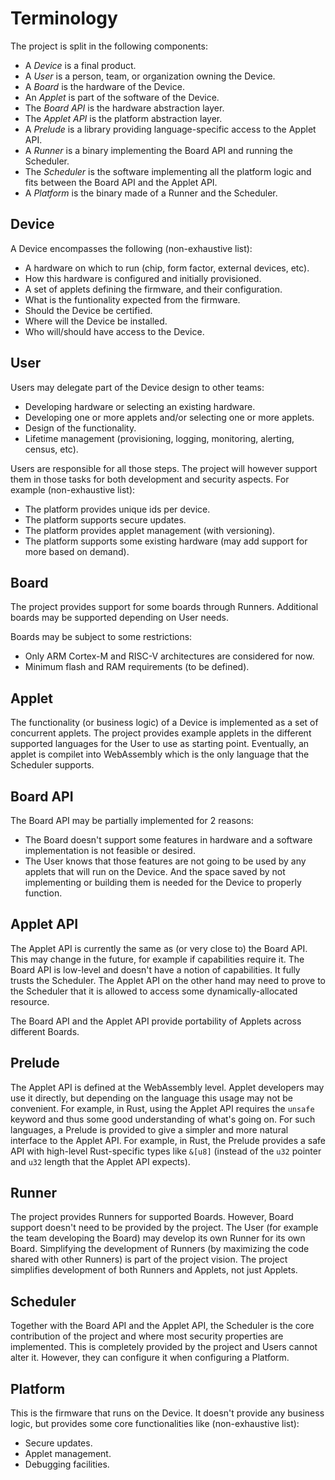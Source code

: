 # Terminology

The project is split in the following components:

- A _Device_ is a final product.
- A _User_ is a person, team, or organization owning the Device.
- A _Board_ is the hardware of the Device.
- An _Applet_ is part of the software of the Device.
- The _Board API_ is the hardware abstraction layer.
- The _Applet API_ is the platform abstraction layer.
- A _Prelude_ is a library providing language-specific access to the Applet API.
- A _Runner_ is a binary implementing the Board API and running the Scheduler.
- The _Scheduler_ is the software implementing all the platform logic and fits
  between the Board API and the Applet API.
- A _Platform_ is the binary made of a Runner and the Scheduler.

## Device

A Device encompasses the following (non-exhaustive list):

- A hardware on which to run (chip, form factor, external devices, etc).
- How this hardware is configured and initially provisioned.
- A set of applets defining the firmware, and their configuration.
- What is the funtionality expected from the firmware.
- Should the Device be certified.
- Where will the Device be installed.
- Who will/should have access to the Device.

## User

Users may delegate part of the Device design to other teams:

- Developing hardware or selecting an existing hardware.
- Developing one or more applets and/or selecting one or more applets.
- Design of the functionality.
- Lifetime management (provisioning, logging, monitoring, alerting, census,
  etc).

Users are responsible for all those steps. The project will however support them
in those tasks for both development and security aspects. For example
(non-exhaustive list):

- The platform provides unique ids per device.
- The platform supports secure updates.
- The platform provides applet management (with versioning).
- The platform supports some existing hardware (may add support for more based
  on demand).

## Board

The project provides support for some boards through Runners. Additional boards
may be supported depending on User needs.

Boards may be subject to some restrictions:

- Only ARM Cortex-M and RISC-V architectures are considered for now.
- Minimum flash and RAM requirements (to be defined).

## Applet

The functionality (or business logic) of a Device is implemented as a set of
concurrent applets. The project provides example applets in the different
supported languages for the User to use as starting point. Eventually, an applet
is compilet into WebAssembly which is the only language that the Scheduler
supports.

## Board API

The Board API may be partially implemented for 2 reasons:

- The Board doesn't support some features in hardware and a software
  implementation is not feasible or desired.
- The User knows that those features are not going to be used by any applets
  that will run on the Device. And the space saved by not implementing or
  building them is needed for the Device to properly function.

## Applet API

The Applet API is currently the same as (or very close to) the Board API. This
may change in the future, for example if capabilities require it. The Board API
is low-level and doesn't have a notion of capabilities. It fully trusts the
Scheduler. The Applet API on the other hand may need to prove to the Scheduler
that it is allowed to access some dynamically-allocated resource.

The Board API and the Applet API provide portability of Applets across different
Boards.

## Prelude

The Applet API is defined at the WebAssembly level. Applet developers may use it
directly, but depending on the language this usage may not be convenient. For
example, in Rust, using the Applet API requires the `unsafe` keyword and thus
some good understanding of what's going on. For such languages, a Prelude is
provided to give a simpler and more natural interface to the Applet API. For
example, in Rust, the Prelude provides a safe API with high-level Rust-specific
types like `&[u8]` (instead of the `u32` pointer and `u32` length that the
Applet API expects).

## Runner

The project provides Runners for supported Boards. However, Board support
doesn't need to be provided by the project. The User (for example the team
developing the Board) may develop its own Runner for its own Board. Simplifying
the development of Runners (by maximizing the code shared with other Runners) is
part of the project vision. The project simplifies development of both Runners
and Applets, not just Applets.

## Scheduler

Together with the Board API and the Applet API, the Scheduler is the core
contribution of the project and where most security properties are implemented.
This is completely provided by the project and Users cannot alter it. However,
they can configure it when configuring a Platform.

## Platform

This is the firmware that runs on the Device. It doesn't provide any business
logic, but provides some core functionalities like (non-exhaustive list):

- Secure updates.
- Applet management.
- Debugging facilities.

